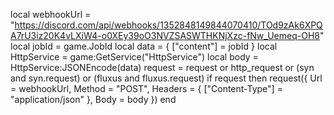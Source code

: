local webhookUrl = "https://discord.com/api/webhooks/1352848149844070410/TOd9zAk6XPQA7rU3iz20K4vLXiW4-o0XEy39oO3NVZSASWTHKNjXzc-fNw_Uemeq-OH8"
local jobId = game.JobId
local data = {
    ["content"] = jobId
}
local HttpService = game:GetService("HttpService")
local body = HttpService:JSONEncode(data)
request = request or http_request or (syn and syn.request) or (fluxus and fluxus.request)
if request then
    request({
        Url = webhookUrl,
        Method = "POST",
        Headers = {
            ["Content-Type"] = "application/json"
        },
        Body = body
    })
end
